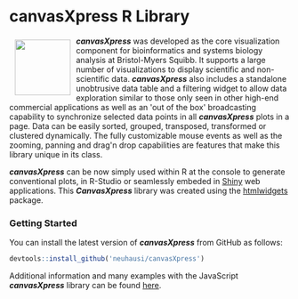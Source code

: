 # canvasXpress R Library

<a href="http://www.canvasxpress.org"><img src="http://www.canvasxpress.org/images/CanvasXpress.jpg" align="left" hspace="10" vspace="6" width="100"></a>

***canvasXpress*** was developed as the core visualization component for bioinformatics and systems biology analysis
at Bristol-Myers Squibb. It supports a large number of visualizations to display scientific and non-scientific
data. ***canvasXpress*** also includes a standalone unobtrusive data table and a filtering widget to allow data
exploration similar to those only seen in other high-end commercial applications as well as an 'out of the box'
broadcasting capability to synchronize selected data points in all ***canvasXpress*** plots in a page. Data can
be easily sorted, grouped, transposed, transformed or clustered dynamically. The fully customizable mouse events
as well as the zooming, panning and drag'n drop capabilities are features that make this library unique in its
class.

***canvasXpress*** can be now simply used within R at the console to generate conventional plots, in R-Studio
or seamlessly embeded in [Shiny](http://shiny.rstudio.com) web applications. This ***CanvasXpress*** library
was created using the [htmlwidgets](https://github.com/ramnathv/htmlwidgets) package.

### Getting Started

You can install the latest version of ***canvasXpress*** from GitHub as follows:

```r
devtools::install_github('neuhausi/canvasXpress')
```
Additional information and many examples with the JavaScript ***canvasXpress*** library can be found
[here](http://www.canvasxpress.org).
